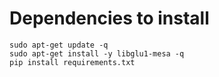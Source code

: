 # Dependencies to install
```
sudo apt-get update -q
sudo apt-get install -y libglu1-mesa -q
pip install requirements.txt
